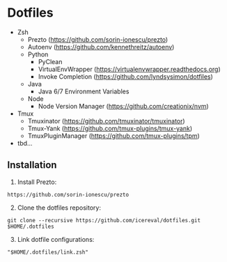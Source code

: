 Dotfiles
========

* Zsh
  * Prezto (https://github.com/sorin-ionescu/prezto)
  * Autoenv (https://github.com/kennethreitz/autoenv)
  * Python
    * PyClean
    * VirtualEnvWrapper (https://virtualenvwrapper.readthedocs.org)
    * Invoke Completion (https://github.com/lyndsysimon/dotfiles)
  * Java
    * Java 6/7 Environment Variables
  * Node
    * Node Version Manager (https://github.com/creationix/nvm)
* Tmux
  * Tmuxinator (https://github.com/tmuxinator/tmuxinator)
  * Tmux-Yank (https://github.com/tmux-plugins/tmux-yank)
  * TmuxPluginManager (https://github.com/tmux-plugins/tpm)
* tbd...

Installation
------------

  1. Install Prezto:

	https://github.com/sorin-ionescu/prezto

  2. Clone the dotfiles repository:

	git clone --recursive https://github.com/icereval/dotfiles.git $HOME/.dotfiles

  3. Link dotfile configurations:

	"$HOME/.dotfiles/link.zsh"

